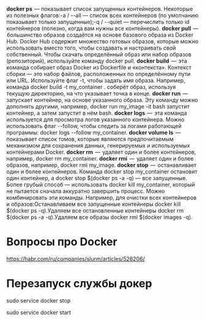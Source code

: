 **docker ps**  — показывает список запущенных контейнеров. Некоторые из полезных флагов:-a / --all — список всех контейнеров (по умолчанию показывает только запущенные);-q / --quiet — перечислить только id контейнеров (полезно, когда вам нужны все контейнеры).
**docker pull**  —  большинство образов создаётся на основе базового образа из Docker Hub. Docker Hub содержит множество готовых образов, которые можно использовать вместо того, чтобы создавать и настраивать свой собственный. Чтобы скачать определённый образ или набор образов (репозиторий), используйте команду docker pull.
**docker build**  —  эта команда собирает образ Docker из Dockerfile и «контекста». Контекст сборки — это набор файлов, расположенных по определённому пути или URL. Используйте флаг -t, чтобы задать имя образа. Например, команда docker build -t my_container . соберёт образ, используя текущую директорию, на что указывает точка в конце.
**docker run**  —  запускает контейнер, на основе указанного образа. Эту команду можно дополнять другими, например, docker run my_image -it bash запустит контейнер, а затем запустит в нём bash.
**docker logs**  —  эта команда используется для просмотра логов указанного контейнера. Можно использовать флаг --follow, чтобы следить за логами работающей программы: docker logs --follow my_container.
**docker volume ls**  —  показывает список томов, которые являются предпочитаемым механизмом для сохранения данных, генерируемых и используемых контейнерами Docker.
**docker rm**  —  удаляет один и более контейнеров, например, docker rm my_container.
**docker rmi**  —  удаляет один и более образов, например, docker rmi my_image.
**docker stop**  —  останавливает один и более контейнеров. Команда docker stop my_container остановит один контейнер, а docker stop $(docker ps -a -q) — все запущенные. Более грубый способ — использовать docker kill my_container, который не пытается сначала аккуратно завершить процесс.
Можно комбинировать эти команды. Например, для очистки всех контейнеров и образов:Останавливаем все запущенные контейнеры docker kill $(docker ps -q).Удаляем все остановленные контейнеры docker rm $(docker ps -a -q).Удаляем все образы docker rmi $(docker images -q).

# Вопросы про Docker

https://habr.com/ru/companies/slurm/articles/528206/

# Перезапуск службы докер

sudo service docker stop

sudo service docker start
